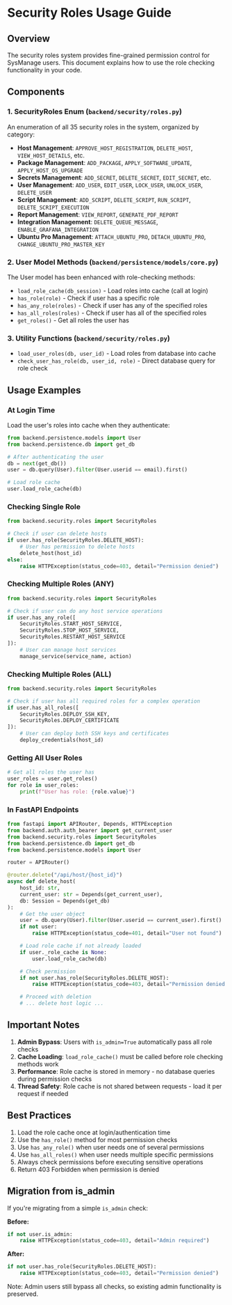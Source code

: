# Security Roles Usage Guide

## Overview

The security roles system provides fine-grained permission control for SysManage users. This document explains how to use the role checking functionality in your code.

## Components

### 1. SecurityRoles Enum (`backend/security/roles.py`)

An enumeration of all 35 security roles in the system, organized by category:

- **Host Management**: `APPROVE_HOST_REGISTRATION`, `DELETE_HOST`, `VIEW_HOST_DETAILS`, etc.
- **Package Management**: `ADD_PACKAGE`, `APPLY_SOFTWARE_UPDATE`, `APPLY_HOST_OS_UPGRADE`
- **Secrets Management**: `ADD_SECRET`, `DELETE_SECRET`, `EDIT_SECRET`, etc.
- **User Management**: `ADD_USER`, `EDIT_USER`, `LOCK_USER`, `UNLOCK_USER`, `DELETE_USER`
- **Script Management**: `ADD_SCRIPT`, `DELETE_SCRIPT`, `RUN_SCRIPT`, `DELETE_SCRIPT_EXECUTION`
- **Report Management**: `VIEW_REPORT`, `GENERATE_PDF_REPORT`
- **Integration Management**: `DELETE_QUEUE_MESSAGE`, `ENABLE_GRAFANA_INTEGRATION`
- **Ubuntu Pro Management**: `ATTACH_UBUNTU_PRO`, `DETACH_UBUNTU_PRO`, `CHANGE_UBUNTU_PRO_MASTER_KEY`

### 2. User Model Methods (`backend/persistence/models/core.py`)

The User model has been enhanced with role-checking methods:

- `load_role_cache(db_session)` - Load roles into cache (call at login)
- `has_role(role)` - Check if user has a specific role
- `has_any_role(roles)` - Check if user has any of the specified roles
- `has_all_roles(roles)` - Check if user has all of the specified roles
- `get_roles()` - Get all roles the user has

### 3. Utility Functions (`backend/security/roles.py`)

- `load_user_roles(db, user_id)` - Load roles from database into cache
- `check_user_has_role(db, user_id, role)` - Direct database query for role check

## Usage Examples

### At Login Time

Load the user's roles into cache when they authenticate:

```python
from backend.persistence.models import User
from backend.persistence.db import get_db

# After authenticating the user
db = next(get_db())
user = db.query(User).filter(User.userid == email).first()

# Load role cache
user.load_role_cache(db)
```

### Checking Single Role

```python
from backend.security.roles import SecurityRoles

# Check if user can delete hosts
if user.has_role(SecurityRoles.DELETE_HOST):
    # User has permission to delete hosts
    delete_host(host_id)
else:
    raise HTTPException(status_code=403, detail="Permission denied")
```

### Checking Multiple Roles (ANY)

```python
from backend.security.roles import SecurityRoles

# Check if user can do any host service operations
if user.has_any_role([
    SecurityRoles.START_HOST_SERVICE,
    SecurityRoles.STOP_HOST_SERVICE,
    SecurityRoles.RESTART_HOST_SERVICE
]):
    # User can manage host services
    manage_service(service_name, action)
```

### Checking Multiple Roles (ALL)

```python
from backend.security.roles import SecurityRoles

# Check if user has all required roles for a complex operation
if user.has_all_roles([
    SecurityRoles.DEPLOY_SSH_KEY,
    SecurityRoles.DEPLOY_CERTIFICATE
]):
    # User can deploy both SSH keys and certificates
    deploy_credentials(host_id)
```

### Getting All User Roles

```python
# Get all roles the user has
user_roles = user.get_roles()
for role in user_roles:
    print(f"User has role: {role.value}")
```

### In FastAPI Endpoints

```python
from fastapi import APIRouter, Depends, HTTPException
from backend.auth.auth_bearer import get_current_user
from backend.security.roles import SecurityRoles
from backend.persistence.db import get_db
from backend.persistence.models import User

router = APIRouter()

@router.delete("/api/host/{host_id}")
async def delete_host(
    host_id: str,
    current_user: str = Depends(get_current_user),
    db: Session = Depends(get_db)
):
    # Get the user object
    user = db.query(User).filter(User.userid == current_user).first()
    if not user:
        raise HTTPException(status_code=401, detail="User not found")

    # Load role cache if not already loaded
    if user._role_cache is None:
        user.load_role_cache(db)

    # Check permission
    if not user.has_role(SecurityRoles.DELETE_HOST):
        raise HTTPException(status_code=403, detail="Permission denied: DELETE_HOST role required")

    # Proceed with deletion
    # ... delete host logic ...
```

## Important Notes

1. **Admin Bypass**: Users with `is_admin=True` automatically pass all role checks
2. **Cache Loading**: `load_role_cache()` must be called before role checking methods work
3. **Performance**: Role cache is stored in memory - no database queries during permission checks
4. **Thread Safety**: Role cache is not shared between requests - load it per request if needed

## Best Practices

1. Load the role cache once at login/authentication time
2. Use the `has_role()` method for most permission checks
3. Use `has_any_role()` when user needs one of several permissions
4. Use `has_all_roles()` when user needs multiple specific permissions
5. Always check permissions before executing sensitive operations
6. Return 403 Forbidden when permission is denied

## Migration from is_admin

If you're migrating from a simple `is_admin` check:

**Before:**
```python
if not user.is_admin:
    raise HTTPException(status_code=403, detail="Admin required")
```

**After:**
```python
if not user.has_role(SecurityRoles.DELETE_HOST):
    raise HTTPException(status_code=403, detail="Permission denied")
```

Note: Admin users still bypass all checks, so existing admin functionality is preserved.
